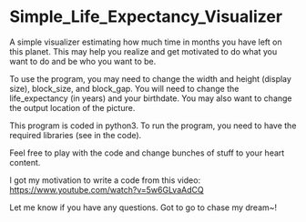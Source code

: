 # Simple_Life_Expectancy_Visualizer
A simple visualizer estimating how much time in months you have left on this planet.
This may help you realize and get motivated to do what you want to do and be who you want to be. 

To use the program, you may need to change the width and height (display size), block_size, and block_gap.
You will need to change the life_expectancy (in years) and your birthdate.
You may also want to change the output location of the picture.

This program is coded in python3. To run the program, you need to have the required libraries (see in the code).

Feel free to play with the code and change bunches of stuff to your heart content.

I got my motivation to write a code from this video: https://www.youtube.com/watch?v=5w6GLvaAdCQ

Let me know if you have any questions.
Got to go to chase my dream~!
